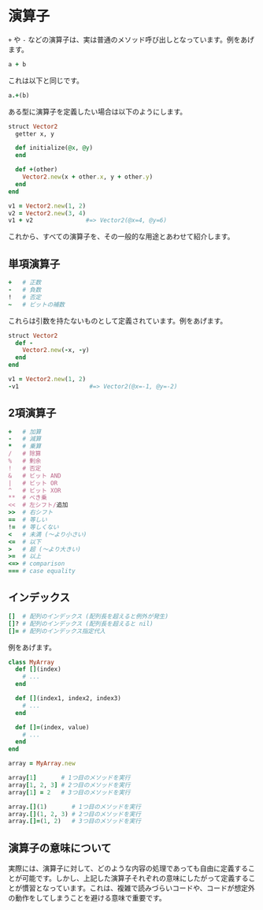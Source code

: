 # 演算子

`+` や `-` などの演算子は、実は普通のメソッド呼び出しとなっています。例をあげます。

```ruby
a + b
```

これは以下と同じです。

```ruby
a.+(b)
```

ある型に演算子を定義したい場合は以下のようにします。

```ruby
struct Vector2
  getter x, y

  def initialize(@x, @y)
  end

  def +(other)
    Vector2.new(x + other.x, y + other.y)
  end
end

v1 = Vector2.new(1, 2)
v2 = Vector2.new(3, 4)
v1 + v2               #=> Vector2(@x=4, @y=6)
```

これから、すべての演算子を、その一般的な用途とあわせて紹介します。

## 単項演算子

```ruby
+   # 正数
-   # 負数
!   # 否定
~   # ビットの補数
```

これらは引数を持たないものとして定義されています。例をあげます。

```ruby
struct Vector2
  def -
    Vector2.new(-x, -y)
  end
end

v1 = Vector2.new(1, 2)
-v1                    #=> Vector2(@x=-1, @y=-2)
```

## 2項演算子

```ruby
+   # 加算
-   # 減算
*   # 乗算
/   # 除算
%   # 剰余
!   # 否定
&   # ビット AND
|   # ビット OR
^   # ビット XOR
**  # べき乗
<<  # 左シフト/追加
>>  # 右シフト
==  # 等しい
!=  # 等しくない
<   # 未満 (〜より小さい)
<=  # 以下
>   # 超 (〜より大きい)
>=  # 以上
<=> # comparison
=== # case equality
```

## インデックス

```ruby
[]  # 配列のインデックス (配列長を超えると例外が発生)
[]? # 配列のインデックス (配列長を超えると nil)
[]= # 配列のインデックス指定代入
```

例をあげます。

```ruby
class MyArray
  def [](index)
    # ...
  end

  def [](index1, index2, index3)
    # ...
  end

  def []=(index, value)
    # ...
  end
end

array = MyArray.new

array[1]       # 1つ目のメソッドを実行
array[1, 2, 3] # 2つ目のメソッドを実行
array[1] = 2   # 3つ目のメソッドを実行

array.[](1)       # 1つ目のメソッドを実行
array.[](1, 2, 3) # 2つ目のメソッドを実行
array.[]=(1, 2)   # 3つ目のメソッドを実行
```

## 演算子の意味について

実際には、演算子に対して、どのような内容の処理であっても自由に定義することが可能です。しかし、上記した演算子それぞれの意味にしたがって定義することが慣習となっています。これは、複雑で読みづらいコードや、コードが想定外の動作をしてしまうことを避ける意味で重要です。

